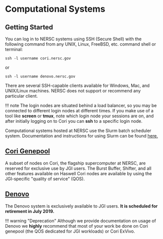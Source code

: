 # Computational Systems

## Getting Started

You can log in to NERSC systems using SSH (Secure Shell) with the following
command from any UNIX, Linux, FreeBSD, etc. command shell or terminal:

```
ssh -l username cori.nersc.gov
```

or

```
ssh -l username denovo.nersc.gov
```

There are several SSH-capable clients available for Windows, Mac, and
UNIX/Linux machines. NERSC does not support or recommend any
particular client.

!!! note
	 The login nodes are situated behind a load balancer, so you may
	 be connected to different login nodes at different times.  If you
	 make use of a tool like **screen** or **tmux**, note
	 which login node your sessions are on, and after initially
	 logging on to Cori you can **ssh** to a specific login node.
	 

Computational systems hosted at NERSC use the Slurm batch scheduler system.
Documentation and instructions for using Slurm can be found [here.](../../jobs/index.md)

## [Cori Genepool](cori-genepool.md)

A subset of nodes on Cori, the flagship supercomputer at NERSC, are reserved
for exclusive use by JGI users. The Burst Buffer, Shifter, and all
other features available on Haswell Cori nodes are available by using the
JGI-specific "quality of service" (QOS).

## [Denovo](denovo.md)

The Denovo system is exclusively available to JGI users.
**It is scheduled for retirement in July 2019.**

!!! warning "Deprecation"
     Although we provide documentation
     on usage of Denovo we **highly** recommend that most of your work be done
     on Cori genepool (the QOS dedicated for JGI workloads) or Cori ExVivo.

